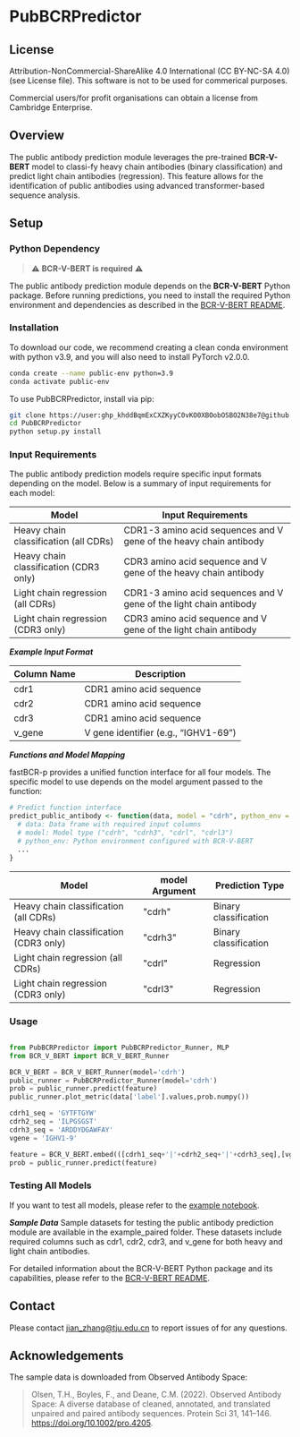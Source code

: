 # PubBCRPredictor

## License

Attribution-NonCommercial-ShareAlike 4.0 International (CC BY-NC-SA 4.0) (see License file).
This software is not to be used for commerical purposes.

Commercial users/for profit organisations can obtain a license from Cambridge Enterprise.

## Overview
The public antibody prediction module leverages the pre-trained **BCR-V-BERT** model to classi-fy heavy chain antibodies (binary classification) and predict light chain antibodies (regression). This feature allows for the identification of public antibodies using advanced transformer-based sequence analysis.

## Setup

### Python Dependency
> :warning:  **BCR-V-BERT is required**  :warning:

The public antibody prediction module depends on the **BCR-V-BERT** Python package. Before running predictions, you need to install the required Python environment and dependencies as described in the [BCR-V-BERT README](https://github.com/ZhangLabTJU/BCR-V-BERT).

### Installation
 
To download our code, we recommend creating a clean conda environment with python v3.9, and you will also need to install PyTorch v2.0.0.
```bash
conda create --name public-env python=3.9
conda activate public-env
```

To use PubBCRPredictor, install via pip:
```bash
git clone https://user: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@github.com/ZhangLabTJU/PubBCRPredictor.git
cd PubBCRPredictor
python setup.py install
```

### Input Requirements
The public antibody prediction models require specific input formats depending on the model. Below is a summary of input requirements for each model:

| Model       | Input Requirements |
| ----------- | ----------- | 
| Heavy chain classification (all CDRs)| CDR1-3 amino acid sequences and V gene of the heavy chain antibody |
| Heavy chain classification (CDR3 only)| CDR3 amino acid sequence and V gene of the heavy chain antibody  |
| Light chain regression (all CDRs)| CDR1-3 amino acid sequences and V gene of the light chain antibody|
| Light chain regression (CDR3 only)| CDR3 amino acid sequence and V gene of the light chain antibody  |

***Example Input Format***

| Column Name | Description |
| ----------- | ----------- |
| cdr1        | CDR1 amino acid sequence       |
| cdr2        | CDR1 amino acid sequence       |
| cdr3        | CDR1 amino acid sequence       |
| v_gene      | V gene identifier (e.g., “IGHV1-69”)       |

***Functions and Model Mapping***

fastBCR-p provides a unified function interface for all four models. The specific model to use depends on the model argument passed to the function:
```r
# Predict function interface
predict_public_antibody <- function(data, model = "cdrh", python_env = "r-py-env") {
  # data: Data frame with required input columns
  # model: Model type ("cdrh", "cdrh3", "cdrl", "cdrl3")
  # python_env: Python environment configured with BCR-V-BERT
  ...
}
```

| Model | model Argument | Prediction Type |
| ----------- | ----------- | ----------- |
| Heavy chain classification (all CDRs) | "cdrh"  | Binary classification |
| Heavy chain classification (CDR3 only)| "cdrh3" | Binary classification |
| Light chain regression (all CDRs)     | "cdrl"  | Regression |
| Light chain regression (CDR3 only)    | "cdrl3" | Regression |

### Usage

```python

from PubBCRPredictor import PubBCRPredictor_Runner, MLP
from BCR_V_BERT import BCR_V_BERT_Runner

BCR_V_BERT = BCR_V_BERT_Runner(model='cdrh')
public_runner = PubBCRPredictor_Runner(model='cdrh')
prob = public_runner.predict(feature)
public_runner.plot_metric(data['label'].values,prob.numpy())

cdrh1_seq = 'GYTFTGYW'
cdrh2_seq = 'ILPGSGST'
cdrh3_seq = 'ARDDYDGAWFAY'
vgene = 'IGHV1-9'

feature = BCR_V_BERT.embed(([cdrh1_seq+'|'+cdrh2_seq+'|'+cdrh3_seq],[vgene]))
prob = public_runner.predict(feature)
```

### Testing All Models
If you want to test all models, please refer to the [example notebook](https://github.com/ZhangLabTJU/PubBCRPredictor/blob/main/example/example.ipynb).

***Sample Data***
Sample datasets for testing the public antibody prediction module are available in the example_paired folder. These datasets include required columns such as cdr1, cdr2, cdr3, and v_gene for both heavy and light chain antibodies.

For detailed information about the BCR-V-BERT Python package and its capabilities, please refer to the [BCR-V-BERT README](https://github.com/ZhangLabTJU/BCR-V-BERT).

## Contact

Please contact jian_zhang@tju.edu.cn to report issues of for any questions.

## Acknowledgements

The sample data is downloaded from Observed Antibody Space:
> Olsen, T.H., Boyles, F., and Deane, C.M. (2022). Observed Antibody Space: A diverse database of cleaned, annotated, and translated unpaired and paired antibody sequences. Protein Sci 31, 141–146. https://doi.org/10.1002/pro.4205.

